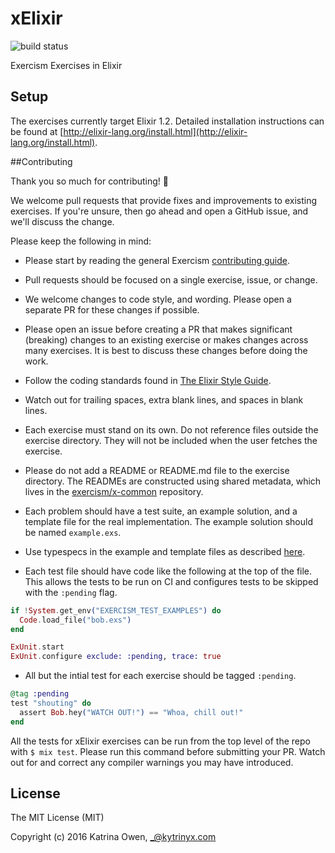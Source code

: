 # xElixir
![build status](https://travis-ci.org/exercism/xelixir.svg?branch=master)

Exercism Exercises in Elixir

## Setup

The exercises currently target Elixir 1.2. Detailed installation instructions can be found at [http://elixir-lang.org/install.html](http://elixir-lang.org/install.html).

##Contributing

Thank you so much for contributing! :tada:

We welcome pull requests that provide fixes and improvements to existing exercises. If you're unsure, then go ahead and open a GitHub issue, and we'll discuss the change.

Please keep the following in mind:

- Please start by reading the general Exercism [contributing guide](https://github.com/exercism/x-api/blob/master/CONTRIBUTING.md#the-exercise-data).

- Pull requests should be focused on a single exercise, issue, or change.

- We welcome changes to code style, and wording. Please open a separate PR for these changes if possible.

- Please open an issue before creating a PR that makes significant (breaking) changes to an existing exercise or makes changes across many exercises. It is best to discuss these changes before doing the work.

- Follow the coding standards found in [The Elixir Style Guide](https://github.com/niftyn8/elixir_style_guide).

- Watch out for trailing spaces, extra blank lines, and spaces in blank lines.

- Each exercise must stand on its own. Do not reference files outside the exercise directory. They will not be included when the user fetches the exercise.

- Please do not add a README or README.md file to the exercise directory. The READMEs are constructed using shared metadata, which lives in the
[exercism/x-common](https://github.com/exercism/x-common) repository.

- Each problem should have a test suite, an example solution, and a template file for the real implementation.
The example solution should be named `example.exs`.

- Use typespecs in the example and template files as described [here](http://elixir-lang.org/getting-started/typespecs-and-behaviours.html).

- Each test file should have code like the following at the top of the file. This allows the tests to be run on CI and configures tests to be skipped with the `:pending` flag.

```elixir
if !System.get_env("EXERCISM_TEST_EXAMPLES") do
  Code.load_file("bob.exs")
end

ExUnit.start
ExUnit.configure exclude: :pending, trace: true
```

- All but the intial test for each exercise should be tagged `:pending`.

```elixir
@tag :pending
test "shouting" do
  assert Bob.hey("WATCH OUT!") == "Whoa, chill out!"
end
```

All the tests for xElixir exercises can be run from the top level of the repo with `$ mix test`. Please run this command before submitting your PR. Watch out for and correct any compiler warnings you may have introduced.

## License

The MIT License (MIT)

Copyright (c) 2016 Katrina Owen, _@kytrinyx.com
